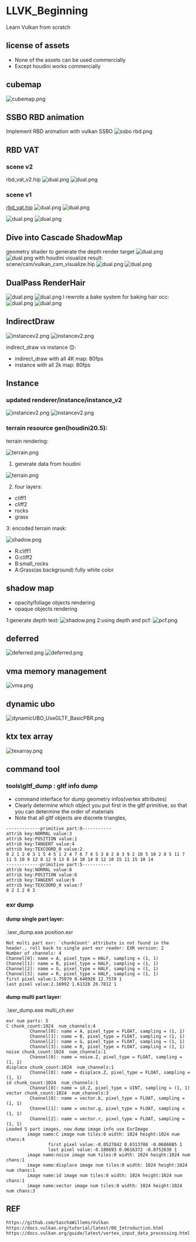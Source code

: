 # LLVK_Beginning
Learn Vulkan from scratch
## license of assets
* None of the assets can be used commercially
* Except houdini works commercially


## cubemap 
![cubemap.png](screenshot/cubemap.png)

## SSBO RBD animation
Implement RBD animation with vulkan SSBO
![ssbo rbd.png](screenshot/RBD_SSBO.png)

## RBD VAT

### scene v2
rbd_vat_v2.hip
![dual.png](screenshot/RBD_VAT2.gif)
![dual.png](screenshot/RBD_VAT3.png)

### scene v1
[rbd_vat.hip](build/bin/content/scene/rbdvat/rbd_vat.hip)
![dual.png](screenshot/rbd_vat.gif)
![dual.png](screenshot/RBD_VAT1.png)

![dual.png](screenshot/vat0.png)
![dual.png](screenshot/vat1.gif)

## Dive into Cascade ShadowMap
geometry shader to generate the depth render target
![dual.png](screenshot/csm_1.png)
![dual.png](screenshot/csm_2.gif)
with houdini visualize result: scene/csm/vulkan_csm_visualize.hip
![dual.png](screenshot/csm_3.gif)
![dual.png](screenshot/csm_4.gif)

## DualPass RenderHair
![dual.png](screenshot/dualpass.png)
![dual.png](screenshot/dualpass_rdc.png)
I rewrote a bake system for baking hair occ:
![dual.png](screenshot/dualpass_occ.png)
![dual.png](screenshot/dualpass_realtime_bk.png)


## IndirectDraw 
![instancev2.png](screenshot/indirectDraw_rd.png)
![instancev2.png](screenshot/indirectDraw.png)

indirect_draw vs instance 😊:
* indirect_draw with all 4K map: 80fps
* instance with all 2k map: 80fps



## Instance 
### updated renderer/instance/instance_v2


![instancev2.png](screenshot/instance_v2_02.png)
![instancev2.png](screenshot/instance_v2.png)




### terrain resource gen(houdini20.5):
terrain rendering:

![terrain.png](screenshot/terrain_rendering.png)

1. generate data from houdini

![terrain.png](screenshot/hou_terrain_build.png)

2. four layers:
* cliff1
* cliff2
* rocks
* grass

3: encoded terrain mask:

![shadow.png](build/bin/content/scene/instance/tex/terrain/terrain_masks/mask.png)

* R:cliff1
* G:cliff2
* B:small_rocks
* A:Grass(as background) fully white color



## shadow map
* opacity/foliage objects rendering
* opaque objects rendering

1:generate depth test:
![shadow.png](screenshot/shadow_map_gen_depth.png)
2:using depth and pcf:
![pcf.png](screenshot/pcf.png)

## deferred
![deferred.png](screenshot/deferred.png)
![deferred.png](screenshot/deferred_gen_attachments.png)

## vma memory management 
![vma.png](screenshot%2Fvma.png)
## dynamic ubo
![dynamicUBO_UseGLTF_BasicPBR.png](screenshot%2FdynamicUBO_UseGLTF_BasicPBR.png)
## ktx tex array
![texarray.png](screenshot/texarray.png)


## command tool
### tools\gltf_dump  : gltf info dump
* command interface for dump geometry infos(vertex attributes)
* Clearly determine which object you put first in the gltf primitive, so that you can determine the order of materials
* Note that all gltf objects are discrete triangles,

```
-------------primitive part:0-----------
attrib key:NORMAL value:3
attrib key:POSITION value:1
attrib key:TANGENT value:4
attrib key:TEXCOORD_0 value:2
0 2 1 2 0 3 1 5 4 5 1 2 4 7 6 7 4 5 3 8 2 8 3 9 2 10 5 10 2 8 5 11 7 11 5 10 9 12 8 12 9 13 8 14 10 14 8 12 10 15 11 15 10 14
-------------primitive part:5-----------
attrib key:NORMAL value:8
attrib key:POSITION value:6
attrib key:TANGENT value:9
attrib key:TEXCOORD_0 value:7
0 2 1 2 0 3

```
### exr dump
#### dump single part layer:
.\exr_dump.exe position.exr
```text
Not multi part exr: `chunkCount' attribute is not found in the header., roll back to single part exr reader: EXR version: 2
Number of channels: 4
Channel[0]: name = A, pixel_type = HALF, sampling = (1, 1)
Channel[1]: name = B, pixel_type = HALF, sampling = (1, 1)
Channel[2]: name = G, pixel_type = HALF, sampling = (1, 1)
Channel[3]: name = R, pixel_type = HALF, sampling = (1, 1)
first pixel value:1.75879 0.648926 12.7578 1
last pixel value:2.16992 1.61328 26.7812 1
```
#### dump multi part layer:
.\exr_dump.exe multi_ch.exr
```text
exr num parts: 5
C chunk_count:1024  num_channels:4
         Channel[0]: name = A, pixel_type = FLOAT, sampling = (1, 1)
         Channel[1]: name = B, pixel_type = FLOAT, sampling = (1, 1)
         Channel[2]: name = G, pixel_type = FLOAT, sampling = (1, 1)
         Channel[3]: name = R, pixel_type = FLOAT, sampling = (1, 1)
noise chunk_count:1024  num_channels:1
         Channel[0]: name = noise.Z, pixel_type = FLOAT, sampling = (1, 1)
displace chunk_count:1024  num_channels:1
         Channel[0]: name = displace.Z, pixel_type = FLOAT, sampling = (1, 1)
id chunk_count:1024  num_channels:1
         Channel[0]: name = id.Z, pixel_type = UINT, sampling = (1, 1)
vector chunk_count:1024  num_channels:3
         Channel[0]: name = vector.b, pixel_type = FLOAT, sampling = (1, 1)
         Channel[1]: name = vector.g, pixel_type = FLOAT, sampling = (1, 1)
         Channel[2]: name = vector.r, pixel_type = FLOAT, sampling = (1, 1)
Loaded 5 part images, now dump image info use ExrImage
        image name:C image num tiles:0 width: 1024 height:1024 num chans:4
                first pixel value:-0.0527842 0.0313708 -0.0606085 1
                last pixel value:-0.188693 0.0616372 -0.0752638 1
        image name:noise image num tiles:0 width: 1024 height:1024 num chans:1
        image name:displace image num tiles:0 width: 1024 height:1024 num chans:1
        image name:id image num tiles:0 width: 1024 height:1024 num chans:1
        image name:vector image num tiles:0 width: 1024 height:1024 num chans:3
```



## REF
```html
https://github.com/SaschaWillems/Vulkan
https://docs.vulkan.org/tutorial/latest/00_Introduction.html
https://docs.vulkan.org/guide/latest/vertex_input_data_processing.html
```
